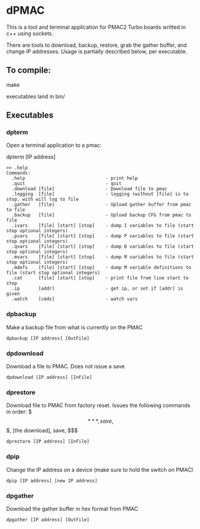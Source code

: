 # dPMAC

This is a tool and terminal application for PMAC2 Turbo boards writted in c++ using sockets.

There are tools to download, backup, restore, grab the gather buffer, and change IP addresses.  Usage is partially described below, per executable.

## To compile:
make

executables land in bin/

## Executables

### dpterm
Open a terminal application to a pmac:

dpterm [IP address]
```
>> .help
Commands:
  .help                              - print help
  .quit                              - quit
  .download [file]                   - Download file to pmac
  .logging  [file]                   - logging (without [file] is to stop, with will log to file
  .gather   [file]                   - Upload gather buffer from pmac to file
  .backup   [file]                   - Upload backup CFG from pmac to file
  .ivars    [file] [start] [stop]    - dump I variables to file (start stop optional integers)
  .pvars    [file] [start] [stop]    - dump P variables to file (start stop optional integers)
  .qvars    [file] [start] [stop]    - dump Q variables to file (start stop optional integers)
  .mvars    [file] [start] [stop]    - dump M variables to file (start stop optional integers)
  .mdefs    [file] [start] [stop]    - dump M variable definitions to file (start stop optional integers)
  .cat      [file] [start] [stop]    - print file from line start to stop
  .ip       [addr]                   - get ip, or set if [addr] is given
  .watch    [cmds]                   - watch vars
```
  
### dpbackup
Make a backup file from what is currently on the PMAC
```  
dpbackup [IP address] [OutFile]
```

### dpdownload
Download a file to PMAC.  Does not issue a save
```
dpdownload [IP address] [InFile]
```

### dprestore
Download file to PMAC from factory reset.  Issues the following commands in order:
$$$***, save, $$$, [the download], save, $$$
```
dprestore [IP address] [InFile]
```

### dpip
Change the IP address on a device (make sure to hold the switch on PMAC)
```
dpip [IP address] [new IP address]
```

### dpgather
Download the gather buffer in hex format from PMAC
```
dpgather [IP address] [OutFile]
```
